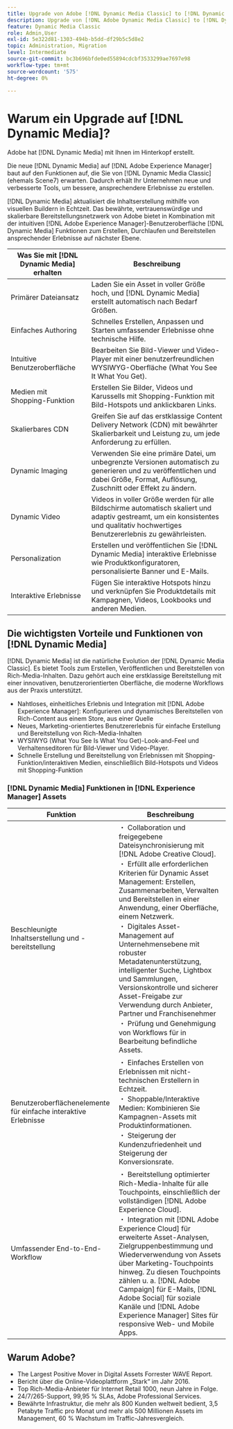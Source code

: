 ```yaml
---
title: Upgrade von Adobe [!DNL Dynamic Media Classic] to [!DNL Dynamic Media] on [!DNL Experience Manager] Assets
description: Upgrade von [!DNL Adobe Dynamic Media Classic] to [!DNL Dynamic Media] on [!DNL Adobe Experience Manager]. Erfahren Sie mehr über die wichtigsten Vorteile und Funktionen von [!DNL Dynamic Media]. Vergleichen Sie die Funktionsliste, häufig gestellte Fragen zum Upgrade und die Checkliste für die Bereitschaft .
feature: Dynamic Media Classic
role: Admin,User
exl-id: 5e322d81-1303-494b-b5dd-df29b5c5d8e2
topic: Administration, Migration
level: Intermediate
source-git-commit: bc3b696bfde0ed55894cdcbf3533299ae7697e98
workflow-type: tm+mt
source-wordcount: '575'
ht-degree: 0%

---
```


# Warum ein Upgrade auf [!DNL Dynamic Media]?

Adobe hat [!DNL Dynamic Media] mit Ihnen im Hinterkopf erstellt.

Die neue [!DNL Dynamic Media] auf [!DNL Adobe Experience Manager] baut auf den Funktionen auf, die Sie von [!DNL Dynamic Media Classic] (ehemals Scene7) erwarten. Dadurch erhält Ihr Unternehmen neue und verbesserte Tools, um bessere, ansprechendere Erlebnisse zu erstellen.

[!DNL Dynamic Media] aktualisiert die Inhaltserstellung mithilfe von visuellen Buildern in Echtzeit. Das bewährte, vertrauenswürdige und skalierbare Bereitstellungsnetzwerk von Adobe bietet in Kombination mit der intuitiven [!DNL Adobe Experience Manager]-Benutzeroberfläche [!DNL Dynamic Media] Funktionen zum Erstellen, Durchlaufen und Bereitstellen ansprechender Erlebnisse auf nächster Ebene.

| Was Sie mit [!DNL Dynamic Media] erhalten | Beschreibung |
| --- | --- |
| Primärer Dateiansatz | Laden Sie ein Asset in voller Größe hoch, und [!DNL Dynamic Media] erstellt automatisch nach Bedarf Größen. |
| Einfaches Authoring | Schnelles Erstellen, Anpassen und Starten umfassender Erlebnisse ohne technische Hilfe. |
| Intuitive Benutzeroberfläche | Bearbeiten Sie Bild-Viewer und Video-Player mit einer benutzerfreundlichen WYSIWYG-Oberfläche (What You See It What You Get). |
| Medien mit Shopping-Funktion | Erstellen Sie Bilder, Videos und Karussells mit Shopping-Funktion mit Bild-Hotspots und anklickbaren Links. |
| Skalierbares CDN | Greifen Sie auf das erstklassige Content Delivery Network (CDN) mit bewährter Skalierbarkeit und Leistung zu, um jede Anforderung zu erfüllen. |
| Dynamic Imaging | Verwenden Sie eine primäre Datei, um unbegrenzte Versionen automatisch zu generieren und zu veröffentlichen und dabei Größe, Format, Auflösung, Zuschnitt oder Effekt zu ändern. |
| Dynamic Video | Videos in voller Größe werden für alle Bildschirme automatisch skaliert und adaptiv gestreamt, um ein konsistentes und qualitativ hochwertiges Benutzererlebnis zu gewährleisten. |
| Personalization | Erstellen und veröffentlichen Sie [!DNL Dynamic Media] interaktive Erlebnisse wie Produktkonfiguratoren, personalisierte Banner und E-Mails. |
| Interaktive Erlebnisse | Fügen Sie interaktive Hotspots hinzu und verknüpfen Sie Produktdetails mit Kampagnen, Videos, Lookbooks und anderen Medien. |

## Die wichtigsten Vorteile und Funktionen von [!DNL Dynamic Media]

[!DNL Dynamic Media] ist die natürliche Evolution der [!DNL Dynamic Media Classic]. Es bietet Tools zum Erstellen, Veröffentlichen und Bereitstellen von Rich-Media-Inhalten. Dazu gehört auch eine erstklassige Bereitstellung mit einer innovativen, benutzerorientierten Oberfläche, die moderne Workflows aus der Praxis unterstützt.

* Nahtloses, einheitliches Erlebnis und Integration mit [!DNL Adobe Experience Manager]: Konfigurieren und dynamisches Bereitstellen von Rich-Content aus einem Store, aus einer Quelle
* Neues, Marketing-orientiertes Benutzererlebnis für einfache Erstellung und Bereitstellung von Rich-Media-Inhalten
* WYSIWYG (What You See Is What You Get)-Look-and-Feel und Verhaltenseditoren für Bild-Viewer und Video-Player.
* Schnelle Erstellung und Bereitstellung von Erlebnissen mit Shopping-Funktion/interaktiven Medien, einschließlich Bild-Hotspots und Videos mit Shopping-Funktion

### [!DNL Dynamic Media] Funktionen in [!DNL Experience Manager] Assets

| Funktion | Beschreibung |
| --- | --- |
| Beschleunigte Inhaltserstellung und -bereitstellung | ・ Collaboration und freigegebene Dateisynchronisierung mit [!DNL Adobe Creative Cloud].<br>・ Erfüllt alle erforderlichen Kriterien für Dynamic Asset Management: Erstellen, Zusammenarbeiten, Verwalten und Bereitstellen in einer Anwendung, einer Oberfläche, einem Netzwerk.<br>・ Digitales Asset-Management auf Unternehmensebene mit robuster Metadatenunterstützung, intelligenter Suche, Lightbox und Sammlungen, Versionskontrolle und sicherer Asset-Freigabe zur Verwendung durch Anbieter, Partner und Franchisenehmer<br>・ Prüfung und Genehmigung von Workflows für in Bearbeitung befindliche Assets. |
| Benutzeroberflächenelemente für einfache interaktive Erlebnisse | ・ Einfaches Erstellen von Erlebnissen mit nicht-technischen Erstellern in Echtzeit.<br>・ Shoppable/Interaktive Medien: Kombinieren Sie Kampagnen-Assets mit Produktinformationen.<br>・ Steigerung der Kundenzufriedenheit und Steigerung der Konversionsrate. |
| Umfassender End-to-End-Workflow | ・ Bereitstellung optimierter Rich-Media-Inhalte für alle Touchpoints, einschließlich der vollständigen [!DNL Adobe Experience Cloud].<br>・ Integration mit [!DNL Adobe Experience Cloud] für erweiterte Asset-Analysen, Zielgruppenbestimmung und Wiederverwendung von Assets über Marketing-Touchpoints hinweg. Zu diesen Touchpoints zählen u. a. [!DNL Adobe Campaign] für E-Mails, [!DNL Adobe Social] für soziale Kanäle und [!DNL Adobe Experience Manager] Sites für responsive Web- und Mobile Apps. |

## Warum Adobe?

* The Largest Positive Mover in Digital Assets Forrester WAVE Report.
* Bericht über die Online-Videoplattform „Stark“ im Jahr 2016.
* Top Rich-Media-Anbieter für Internet Retail 1000, neun Jahre in Folge.
* 24/7/265-Support, 99,95 % SLAs, Adobe Professional Services.
* Bewährte Infrastruktur, die mehr als 800 Kunden weltweit bedient, 3,5 Petabyte Traffic pro Monat und mehr als 500 Millionen Assets im Management, 60 % Wachstum im Traffic-Jahresvergleich.
